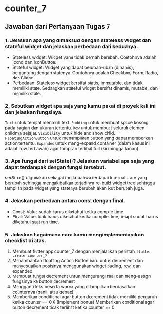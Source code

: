 # counter_7

## Jawaban dari Pertanyaan Tugas 7
### 1. Jelaskan apa yang dimaksud dengan stateless widget dan stateful widget dan jelaskan perbedaan dari keduanya.
- Stateless widget: Widget yang tidak pernah berubah. Contohnya adalah Icond dan IconButton.
- Stateful widget: Widget yang dapat berubah-ubah (dinamis), bergantung dengan statenya. Contohnya adalah Checkbox, Form, Radio, dan Slider.
- Perbedaan: Stateless widget bersifat statis, immutable, dan tidak memiliki state. Sedangkan stateful widget bersifat dinamis, mutable, dan memiliki state.

### 2. Sebutkan widget apa saja yang kamu pakai di proyek kali ini dan jelaskan fungsinya.
`Text` untuk tempat menaruh text. `Padding` untuk membuat space kosong pada bagian dan ukuran tertentu. `Row` untuk membuat seluruh elemen childnya sejajar. `Visibility` untuk hide and show child. `FloatingActionButton` untuk menampilkan button yang dapat memberikan action tertentu. `Expanded` untuk meng-expand container (dalam kasus ini adalah row terbawah) agar tampilan terlihat full (kiri hingga kanan).

### 3. Apa fungsi dari setState()? Jelaskan variabel apa saja yang dapat terdampak dengan fungsi tersebut.
setState() digunakan sebagai tanda bahwa terdapat internal state yang berubah sehingga mengakibatkan terjadinya re-build widget tree sehingga tampilan pada widget yang statenya berubah akan ikut berubah juga.

### 4. Jelaskan perbedaan antara const dengan final.
- Const: Value sudah harus diketahui ketika compile time
- Final: Value tidak harus diketahui ketika compile time, tetapi sudah harus diketahui saat run time.

### 5. Jelaskan bagaimana cara kamu mengimplementasikan checklist di atas.
1. Membuat flutter app counter_7 dengan menjalankan perintah `flutter create counter_7`
2. Menambahkan floatting Action Button baru untuk decrement dan menyesuaikan posisinya menggunakan widget pading, row, dan expanded
3. Membuat fungsi decrement untuk mengurangi nilai dan meng-assign fungsinya ke button decrement
4. Mengganti teks beserta warna yang ditampilkan berdasarkan counternya (ganjil atau genap)
5. Memberikan conditional agar button decrement tidak memiliki pengaruh ketika counter == 0
6 (Implement bonus) Memberikan conditional agar button decrement tidak terlihat ketika counter == 0